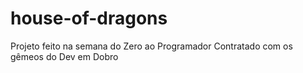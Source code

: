 # house-of-dragons
 Projeto feito na semana do Zero ao Programador Contratado com os gêmeos do Dev em Dobro
